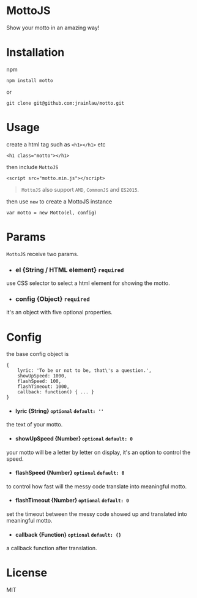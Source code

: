 # MottoJS
Show your motto in an amazing way!

# Installation
npm
```
npm install motto
```
or

```
git clone git@github.com:jrainlau/motto.git
```


# Usage
create a html tag such as `<h1></h1>` etc
```
<h1 class="motto"></h1>
```
then include `MottoJS` 

```
<script src="motto.min.js"></script>
```
> `MottoJS` also support `AMD`, `CommonJS` and `ES2015`.

then use `new` to create a MottoJS instance
```
var motto = new Motto(el, config)
```
# Params
`MottoJS` receive two params.
- ### el {String / HTML element} `required`
use CSS selector to select a html element for showing the motto.

- ### config {Object} `required`
it's an object with five optional properties.

# Config
the base config object is
```
{
    lyric: 'To be or not to be, that\'s a question.',
    showUpSpeed: 1000,
    flashSpeed: 100,
    flashTimeout: 1000,
    callback: function() { ... }
}
```
- #### lyric {String} `optional`  `default: ''`
the text of your motto.


- #### showUpSpeed {Number} `optional` `default: 0`
your motto will be a letter by letter on display, it's an option to control the speed.

- #### flashSpeed {Number} `optional` `default: 0`
to control how fast will the messy code translate into meaningful motto.

- #### flashTimeout {Number} `optional` `default: 0`
set the timeout between the messy code showed up and translated into meaningful motto.

- #### callback {Function} `optional` `default: {}`
a callback function after translation.

# License
MIT

